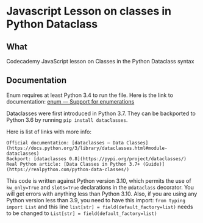 
# Javascript Lesson on classes in Python Dataclass

## What

Codecademy JavaScript lesson on Classes in the Python Dataclass syntax

## Documentation

Enum requires at least Python 3.4 to run the file. Here is the link to documentation: [enum — Support for enumerations](https://docs.python.org/3/library/enum.html)

Dataclasses were first introduced in Python 3.7. They can be backported to Python 3.6 by running `pip install dataclasses`.

Here is list of links with more info:

    Official documentation: [dataclasses — Data Classes](https://docs.python.org/3/library/dataclasses.html#module-dataclasses)
    Backport: [dataclasses 0.8](https://pypi.org/project/dataclasses/)
    Real Python article: [Data Classes in Python 3.7+ (Guide)](https://realpython.com/python-data-classes/)

This code is written against Python version 3.10, which permits the use of `kw_only=True` and `slots=True` declarations in the `@dataclass` decorator. You will get errors with anything less than Python 3.10. Also, if you are using any Python version less than 3.9, you need to have this import: `from typing import List` and this line `list[str] = field(default_factory=list)` needs to be changed to `List[str] = field(default_factory=list)`
